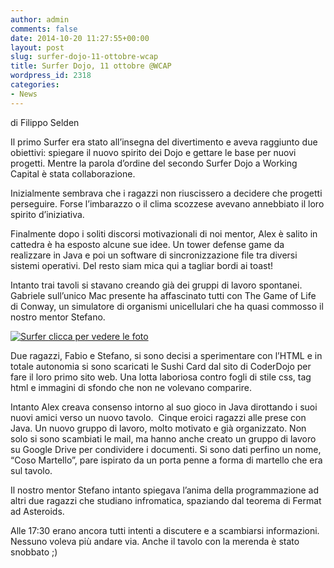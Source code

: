 ```yaml
---
author: admin
comments: false
date: 2014-10-20 11:27:55+00:00
layout: post
slug: surfer-dojo-11-ottobre-wcap
title: Surfer Dojo, 11 ottobre @WCAP
wordpress_id: 2318
categories:
- News
---
```


di Filippo Selden

Il primo Surfer era stato all’insegna del divertimento e aveva raggiunto due obiettivi: spiegare il nuovo spirito dei Dojo e gettare le base per nuovi progetti. Mentre la parola d’ordine del secondo Surfer Dojo a Working Capital è stata collaborazione.

Inizialmente sembrava che i ragazzi non riuscissero a decidere che progetti perseguire. Forse l’imbarazzo o il clima scozzese avevano annebbiato il loro spirito d’iniziativa.

Finalmente dopo i soliti discorsi motivazionali di noi mentor, Alex è salito in cattedra è ha esposto alcune sue idee. Un tower defense game da realizzare in Java e poi un software di sincronizzazione file tra diversi sistemi operativi. Del resto siam mica qui a tagliar bordi ai toast!

Intanto trai tavoli si stavano creando già dei gruppi di lavoro spontanei. Gabriele sull’unico Mac presente ha affascinato tutti con The Game of Life di Conway, un simulatore di organismi unicellulari che ha quasi commosso il nostro mentor Stefano.

[![Surfer](https://farm4.staticflickr.com/3938/15558281036_b982e133c0_z.jpg)
](https://www.flickr.com/photos/98942956@N02/sets/72157646547925793/)[clicca per vedere le foto](https://www.flickr.com/photos/98942956@N02/sets/72157646547925793/)



Due ragazzi, Fabio e Stefano, si sono decisi a sperimentare con l’HTML e in totale autonomia si sono scaricati le Sushi Card dal sito di CoderDojo per fare il loro primo sito web. Una lotta laboriosa contro fogli di stile css, tag html e immagini di sfondo che non ne volevano comparire.

Intanto Alex creava consenso intorno al suo gioco in Java dirottando i suoi nuovi amici verso un nuovo tavolo.  Cinque eroici ragazzi alle prese con Java. Un nuovo gruppo di lavoro, molto motivato e già organizzato. Non solo si sono scambiati le mail, ma hanno anche creato un gruppo di lavoro su Google Drive per condividere i documenti. Si sono dati perfino un nome, “Coso Martello”, pare ispirato da un porta penne a forma di martello che era sul tavolo.

Il nostro mentor Stefano intanto spiegava l’anima della programmazione ad altri due ragazzi che studiano infromatica, spaziando dal teorema di Fermat ad Asteroids.

Alle 17:30 erano ancora tutti intenti a discutere e a scambiarsi informazioni. Nessuno voleva più andare via. Anche il tavolo con la merenda è stato snobbato ;)




